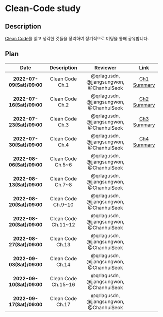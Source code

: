 # **Clean-Code study**

## Description

[Clean Code](http://www.kyobobook.co.kr/product/detailViewKor.laf?mallGb=KOR&ejkGb=KOR&barcode=9788966260959)를 읽고 생각한 것들을 정리하여 정기적으로 미팅을 통해 공유합니다.

## Plan

|           Date            |     Description     |                Reviewer                 |                                        Link                                         |
| :-----------------------: | :-----------------: | :-------------------------------------: | :---------------------------------------------------------------------------------: |
| **2022-07-09(Sat)/09:00** |   Clean Code Ch.1   | @qrlagusdn, @jjangsungwon, @ChanhuiSeok | [Ch1 Summary](https://github.com/WhiteKow/cleancode-study/blob/main/summary/Ch1.md) |
| **2022-07-16(Sat)/09:00** |   Clean Code Ch.2   | @qrlagusdn, @jjangsungwon, @ChanhuiSeok | [Ch2 Summary](https://github.com/WhiteKow/cleancode-study/blob/main/summary/Ch2.md) |
| **2022-07-23(Sat)/09:00** |   Clean Code Ch.3   | @qrlagusdn, @jjangsungwon, @ChanhuiSeok | [Ch3 Summary](https://github.com/WhiteKow/cleancode-study/blob/main/summary/Ch3.md) |
| **2022-07-30(Sat)/09:00** |   Clean Code Ch.4   | @qrlagusdn, @jjangsungwon, @ChanhuiSeok | [Ch4 Summary](https://github.com/WhiteKow/cleancode-study/blob/main/summary/Ch4.md)  |
| **2022-08-06(Sat)/09:00** |  Clean Code Ch.5~6  | @qrlagusdn, @jjangsungwon, @ChanhuiSeok |                                                                                     |
| **2022-08-13(Sat)/09:00** |  Clean Code Ch.7~8  | @qrlagusdn, @jjangsungwon, @ChanhuiSeok |                                                                                     |
| **2022-08-20(Sat)/09:00** | Clean Code Ch.9~10  | @qrlagusdn, @jjangsungwon, @ChanhuiSeok |                                                                                     |
| **2022-08-20(Sat)/09:00** | Clean Code Ch.11~12 | @qrlagusdn, @jjangsungwon, @ChanhuiSeok |                                                                                     |
| **2022-08-27(Sat)/09:00** |  Clean Code Ch.13   | @qrlagusdn, @jjangsungwon, @ChanhuiSeok |                                                                                     |
| **2022-09-03(Sat)/09:00** |  Clean Code Ch.14   | @qrlagusdn, @jjangsungwon, @ChanhuiSeok |                                                                                     |
| **2022-09-10(Sat)/09:00** | Clean Code Ch.15~16 | @qrlagusdn, @jjangsungwon, @ChanhuiSeok |                                                                                     |
| **2022-09-17(Sat)/09:00** |  Clean Code Ch.17   | @qrlagusdn, @jjangsungwon, @ChanhuiSeok |                                                                                     |
